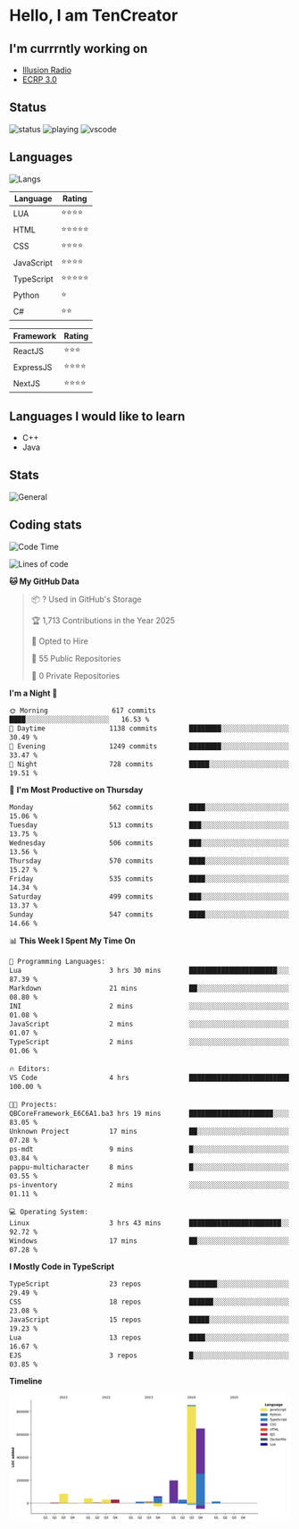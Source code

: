 # Hello, I am TenCreator

## I'm currrntly working on
- [Illusion Radio](https://illusionradio.co.uk/)
- [ECRP 3.0](http://github.com/Emerald-Coast-Roleplay/)

## Status
![status](https://api.statusbadges.me/badge/status/518334475038359555?simple=true&style=for-the-badge)
![playing](https://api.statusbadges.me/badge/playing/518334475038359555?style=for-the-badge)
![vscode](https://api.statusbadges.me/badge/vscode/518334475038359555?style=for-the-badge)

## Languages
![Langs](https://github-readme-stats.vercel.app/api/top-langs/?username=tencreator&layout=compact&theme=radical)


|Language|Rating|
|--------|------|
|LUA|⭐️⭐️⭐️⭐️|
|HTML|⭐️⭐️⭐️⭐️⭐️|
|CSS|⭐️⭐️⭐️⭐️|
|JavaScript|⭐️⭐️⭐️⭐️|
|TypeScript|⭐️⭐️⭐️⭐️⭐️|
|Python|⭐️|
|C#|⭐️⭐️ |

|Framework|Rating|
|--------|------|
|ReactJS|⭐️⭐️⭐|
|ExpressJS|⭐️⭐️⭐️⭐️|
|NextJS|⭐️⭐️⭐⭐️|

## Languages I would like to learn
- C++
- Java

## Stats
![General](https://github-readme-stats.vercel.app/api?username=tencreator&show_icons=true&theme=radical)

## Coding stats

<!--START_SECTION:waka-->
![Code Time](http://img.shields.io/badge/Code%20Time-512%20hrs%2023%20mins-blue)

![Lines of code](https://img.shields.io/badge/From%20Hello%20World%20I%27ve%20Written-2.0%20million%20lines%20of%20code-blue)

**🐱 My GitHub Data** 

> 📦 ? Used in GitHub's Storage 
 > 
> 🏆 1,713 Contributions in the Year 2025
 > 
> 💼 Opted to Hire
 > 
> 📜 55 Public Repositories 
 > 
> 🔑 0 Private Repositories 
 > 
**I'm a Night 🦉** 

```text
🌞 Morning                617 commits         ████░░░░░░░░░░░░░░░░░░░░░   16.53 % 
🌆 Daytime                1138 commits        ████████░░░░░░░░░░░░░░░░░   30.49 % 
🌃 Evening                1249 commits        ████████░░░░░░░░░░░░░░░░░   33.47 % 
🌙 Night                  728 commits         █████░░░░░░░░░░░░░░░░░░░░   19.51 % 
```
📅 **I'm Most Productive on Thursday** 

```text
Monday                   562 commits         ████░░░░░░░░░░░░░░░░░░░░░   15.06 % 
Tuesday                  513 commits         ███░░░░░░░░░░░░░░░░░░░░░░   13.75 % 
Wednesday                506 commits         ███░░░░░░░░░░░░░░░░░░░░░░   13.56 % 
Thursday                 570 commits         ████░░░░░░░░░░░░░░░░░░░░░   15.27 % 
Friday                   535 commits         ████░░░░░░░░░░░░░░░░░░░░░   14.34 % 
Saturday                 499 commits         ███░░░░░░░░░░░░░░░░░░░░░░   13.37 % 
Sunday                   547 commits         ████░░░░░░░░░░░░░░░░░░░░░   14.66 % 
```


📊 **This Week I Spent My Time On** 

```text
💬 Programming Languages: 
Lua                      3 hrs 30 mins       ██████████████████████░░░   87.39 % 
Markdown                 21 mins             ██░░░░░░░░░░░░░░░░░░░░░░░   08.80 % 
INI                      2 mins              ░░░░░░░░░░░░░░░░░░░░░░░░░   01.08 % 
JavaScript               2 mins              ░░░░░░░░░░░░░░░░░░░░░░░░░   01.07 % 
TypeScript               2 mins              ░░░░░░░░░░░░░░░░░░░░░░░░░   01.06 % 

🔥 Editors: 
VS Code                  4 hrs               █████████████████████████   100.00 % 

🐱‍💻 Projects: 
QBCoreFramework_E6C6A1.ba3 hrs 19 mins       █████████████████████░░░░   83.05 % 
Unknown Project          17 mins             ██░░░░░░░░░░░░░░░░░░░░░░░   07.28 % 
ps-mdt                   9 mins              █░░░░░░░░░░░░░░░░░░░░░░░░   03.84 % 
pappu-multicharacter     8 mins              █░░░░░░░░░░░░░░░░░░░░░░░░   03.55 % 
ps-inventory             2 mins              ░░░░░░░░░░░░░░░░░░░░░░░░░   01.11 % 

💻 Operating System: 
Linux                    3 hrs 43 mins       ███████████████████████░░   92.72 % 
Windows                  17 mins             ██░░░░░░░░░░░░░░░░░░░░░░░   07.28 % 
```

**I Mostly Code in TypeScript** 

```text
TypeScript               23 repos            ███████░░░░░░░░░░░░░░░░░░   29.49 % 
CSS                      18 repos            ██████░░░░░░░░░░░░░░░░░░░   23.08 % 
JavaScript               15 repos            █████░░░░░░░░░░░░░░░░░░░░   19.23 % 
Lua                      13 repos            ████░░░░░░░░░░░░░░░░░░░░░   16.67 % 
EJS                      3 repos             █░░░░░░░░░░░░░░░░░░░░░░░░   03.85 % 
```



**Timeline**

![Lines of Code chart](https://raw.githubusercontent.com/tencreator/tencreator/main/assets/bar_graph.png)


<!--END_SECTION:waka-->
